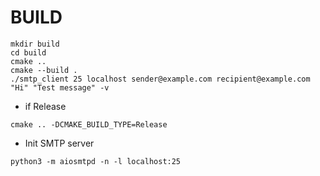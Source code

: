# BUILD

```shell
mkdir build
cd build
cmake ..
cmake --build .
./smtp_client 25 localhost sender@example.com recipient@example.com "Hi" "Test message" -v
```

- if Release

```shell
cmake .. -DCMAKE_BUILD_TYPE=Release
```

- Init SMTP server

```shell
python3 -m aiosmtpd -n -l localhost:25
```
